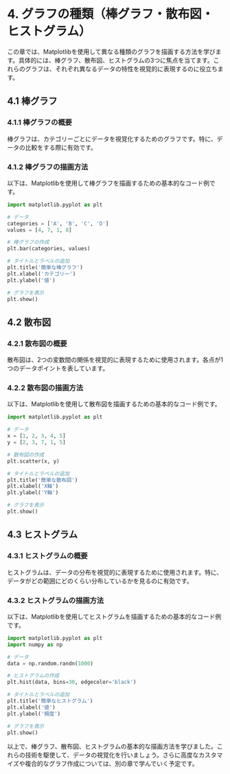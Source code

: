 # 4. グラフの種類（棒グラフ・散布図・ヒストグラム）

この章では、Matplotlibを使用して異なる種類のグラフを描画する方法を学びます。具体的には、棒グラフ、散布図、ヒストグラムの3つに焦点を当てます。これらのグラフは、それぞれ異なるデータの特性を視覚的に表現するのに役立ちます。

## 4.1 棒グラフ

### 4.1.1 棒グラフの概要

棒グラフは、カテゴリーごとにデータを視覚化するためのグラフです。特に、データの比較をする際に有効です。

### 4.1.2 棒グラフの描画方法

以下は、Matplotlibを使用して棒グラフを描画するための基本的なコード例です。

```python
import matplotlib.pyplot as plt

# データ
categories = ['A', 'B', 'C', 'D']
values = [4, 7, 1, 8]

# 棒グラフの作成
plt.bar(categories, values)

# タイトルとラベルの追加
plt.title('簡単な棒グラフ')
plt.xlabel('カテゴリー')
plt.ylabel('値')

# グラフを表示
plt.show()
```

## 4.2 散布図

### 4.2.1 散布図の概要

散布図は、2つの変数間の関係を視覚的に表現するために使用されます。各点が1つのデータポイントを表しています。

### 4.2.2 散布図の描画方法

以下は、Matplotlibを使用して散布図を描画するための基本的なコード例です。

```python
import matplotlib.pyplot as plt

# データ
x = [1, 2, 3, 4, 5]
y = [2, 3, 7, 1, 5]

# 散布図の作成
plt.scatter(x, y)

# タイトルとラベルの追加
plt.title('簡単な散布図')
plt.xlabel('X軸')
plt.ylabel('Y軸')

# グラフを表示
plt.show()
```

## 4.3 ヒストグラム

### 4.3.1 ヒストグラムの概要

ヒストグラムは、データの分布を視覚的に表現するために使用されます。特に、データがどの範囲にどのくらい分布しているかを見るのに有効です。

### 4.3.2 ヒストグラムの描画方法

以下は、Matplotlibを使用してヒストグラムを描画するための基本的なコード例です。

```python
import matplotlib.pyplot as plt
import numpy as np

# データ
data = np.random.randn(1000)

# ヒストグラムの作成
plt.hist(data, bins=30, edgecolor='black')

# タイトルとラベルの追加
plt.title('簡単なヒストグラム')
plt.xlabel('値')
plt.ylabel('頻度')

# グラフを表示
plt.show()
```

以上で、棒グラフ、散布図、ヒストグラムの基本的な描画方法を学びました。これらの技術を駆使して、データの視覚化を行いましょう。さらに高度なカスタマイズや複合的なグラフ作成については、別の章で学んでいく予定です。